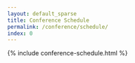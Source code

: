 ```yaml
---
layout: default_sparse
title: Conference Schedule
permalink: /conference/schedule/
index: 0
---
```


{% include conference-schedule.html %}

